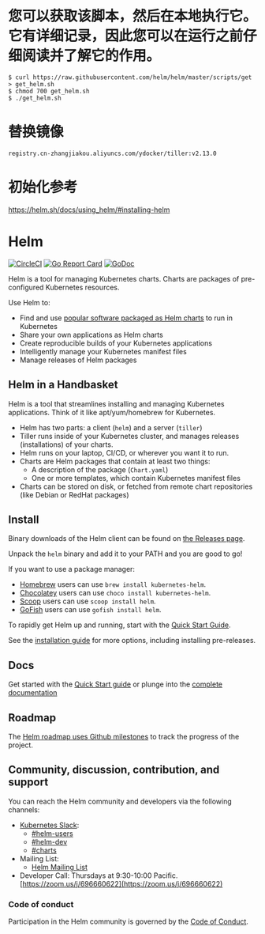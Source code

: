 
# 您可以获取该脚本，然后在本地执行它。它有详细记录，因此您可以在运行之前仔细阅读并了解它的作用。
```
$ curl https://raw.githubusercontent.com/helm/helm/master/scripts/get > get_helm.sh
$ chmod 700 get_helm.sh
$ ./get_helm.sh
```

# 替换镜像

	registry.cn-zhangjiakou.aliyuncs.com/ydocker/tiller:v2.13.0
	
# 初始化参考

https://helm.sh/docs/using_helm/#installing-helm

# Helm

[![CircleCI](https://circleci.com/gh/helm/helm.svg?style=shield)](https://circleci.com/gh/helm/helm)
[![Go Report Card](https://goreportcard.com/badge/github.com/helm/helm)](https://goreportcard.com/report/github.com/helm/helm)
[![GoDoc](https://godoc.org/k8s.io/helm?status.svg)](https://godoc.org/k8s.io/helm)

Helm is a tool for managing Kubernetes charts. Charts are packages of
pre-configured Kubernetes resources.

Use Helm to:

- Find and use [popular software packaged as Helm charts](https://github.com/helm/charts) to run in Kubernetes
- Share your own applications as Helm charts
- Create reproducible builds of your Kubernetes applications
- Intelligently manage your Kubernetes manifest files
- Manage releases of Helm packages

## Helm in a Handbasket

Helm is a tool that streamlines installing and managing Kubernetes applications.
Think of it like apt/yum/homebrew for Kubernetes.

- Helm has two parts: a client (`helm`) and a server (`tiller`)
- Tiller runs inside of your Kubernetes cluster, and manages releases (installations)
  of your charts.
- Helm runs on your laptop, CI/CD, or wherever you want it to run.
- Charts are Helm packages that contain at least two things:
  - A description of the package (`Chart.yaml`)
  - One or more templates, which contain Kubernetes manifest files
- Charts can be stored on disk, or fetched from remote chart repositories
  (like Debian or RedHat packages)

## Install


Binary downloads of the Helm client can be found on [the Releases page](https://github.com/helm/helm/releases/latest).

Unpack the `helm` binary and add it to your PATH and you are good to go!

If you want to use a package manager:

- [Homebrew](https://brew.sh/) users can use `brew install kubernetes-helm`.
- [Chocolatey](https://chocolatey.org/) users can use `choco install kubernetes-helm`.
- [Scoop](https://scoop.sh/) users can use `scoop install helm`.
- [GoFish](https://gofi.sh/) users can use `gofish install helm`.

To rapidly get Helm up and running, start with the [Quick Start Guide](https://docs.helm.sh/using_helm/#quickstart-guide).

See the [installation guide](https://docs.helm.sh/using_helm/#installing-helm) for more options,
including installing pre-releases.

## Docs

Get started with the [Quick Start guide](https://docs.helm.sh/using_helm/#quickstart-guide) or plunge into the [complete documentation](https://docs.helm.sh)

## Roadmap

The [Helm roadmap uses Github milestones](https://github.com/helm/helm/milestones) to track the progress of the project.

## Community, discussion, contribution, and support

You can reach the Helm community and developers via the following channels:

- [Kubernetes Slack](https://kubernetes.slack.com):
  - [#helm-users](https://kubernetes.slack.com/messages/helm-users)
  - [#helm-dev](https://kubernetes.slack.com/messages/helm-dev)
  - [#charts](https://kubernetes.slack.com/messages/charts)
- Mailing List:
  - [Helm Mailing List](https://lists.cncf.io/g/cncf-helm)
- Developer Call: Thursdays at 9:30-10:00 Pacific. [https://zoom.us/j/696660622](https://zoom.us/j/696660622)

### Code of conduct

Participation in the Helm community is governed by the [Code of Conduct](code-of-conduct.md).
